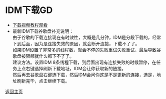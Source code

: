 # IDM下载GD

* [下载视频教程观看](https://github.com/quickvideosharing/QinYingNote/raw/main/yjnb/IDM%E4%B8%8B%E8%BD%BDGD/IDM%E4%B8%8B%E8%BD%BDGD.mp4)             
* 最新IDM下载谷歌盘补充说明：      
由于谷歌的下载连接现在有时效性，大概是几分钟，IDM是分段下载的，经常下到后面，因为是连接失效的原因，就会断开连接，下载不了了。             
如果IDM设置了非常多的线程数，就会不停的失败重试失败重试，最后导致谷歌盘被限额就什么都下不了了。                            
建议方法。设置IDM 8条线程下载，到后面出现有连接失败的时候暂停，在任务上点右键选择刷新下载地址，IDM会让你获取新的链接。               
然后再去谷歌盘右键选下载，然后IDM会问你这是不是更新的连接，选是，地址刷新完毕，点击继续下载。                         

[返回主页](https://github.com/quickvideosharing/QinYingNote/blob/main/yjnb/%E8%BF%9C%E9%89%B4%E5%AD%97%E5%B9%95%E7%BB%84%E7%9B%B8%E5%85%B3%E8%AF%B4%E6%98%8E%E4%B8%BB%E9%A1%B5.md)        
